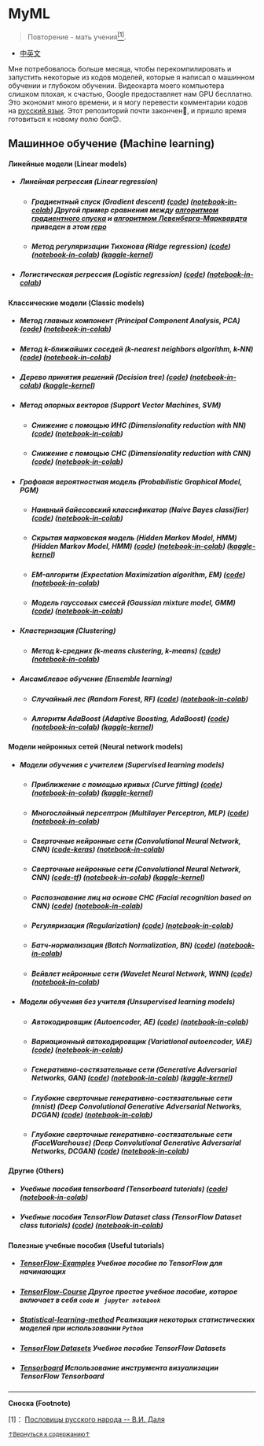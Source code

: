 # MyML
> Повторение - мать учения<a href='#fn1' name='fn1b'><sup>[1]</sup></a>.
- [中英文](README.md)

Мне потребовалось больше месяца, чтобы перекомпилировать и запустить некоторые из кодов моделей, которые я написал о машинном обучении и глубоком обучении. Видеокарта моего компьютера слишком плохая, к счастью, Google предоставляет нам GPU бесплатно. Это экономит много времени, и я могу перевести комментарии кодов на [русский язык](README_RU.md). Этот репозиторий почти закончен🤣, и пришло время готовиться к новому полю боя😊.

## Машинное обучение (Machine learning)

#### Линейные модели (Linear models)
- ##### Линейная регрессия (Linear regression)
    + ##### Градиентный спуск (Gradient descent) ([code](codes/Linear_models/linear_regression_RU.py)) ([notebook-in-colab](notebooks(colab)/Linear_models/linear_regression_RU.ipynb)) Другой пример сравнения между [алгоритмом градиентного спуска](https://en.wikipedia.org/wiki/Gradient_descent) и [алгоритмом Левенберга-Марквардта](https://en.wikipedia.org/wiki/Levenberg%E2%80%93Marquardt_algorithm) приведен в этом [repo](https://github.com/jswanglp/Levenberg-Marquardt-algorithm/blob/master/README.pdf)
    + ##### Метод регуляризации Тихонова (Ridge regression) ([code](codes/Linear_models/RR_RU.py)) ([notebook-in-colab](notebooks(colab)/Linear_models/RR_RU.ipynb)) ([kaggle-kernel](https://www.kaggle.com/jswanglp/ridge-regression))
- ##### Логистическая регрессия (Logistic regression) ([code](codes/Linear_models/logistic_regression_RU.py)) ([notebook-in-colab](notebooks(colab)/Linear_models/logistic_regression_RU.ipynb))

#### Классические модели (Classic models)

- ##### Метод главных компонент (Principal Component Analysis, PCA) ([code](codes/Classic_models/PCA_RU.py)) ([notebook-in-colab](notebooks(colab)/Classic_models/PCA_RU.ipynb))
- ##### Метод k-ближайших соседей (k-nearest neighbors algorithm, k-NN) ([code](codes/Classic_models/KNN_main_RU.py)) ([notebook-in-colab](notebooks(colab)/Classic_models/KNN_RU.ipynb))
- ##### Дерево принятия решений (Decision tree) ([code](codes/Classic_models/Decision_tree_RU.py)) ([notebook-in-colab](notebooks(colab)/Classic_models/Decision_tree_RU.ipynb)) ([kaggle-kernel](https://www.kaggle.com/jswanglp/decision-tree))
- ##### Метод опорных векторов (Support Vector Machines, SVM)
    + ##### Снижение с помощью ИНС (Dimensionality reduction with NN) ([code](codes/Classic_models/linear_SVM_RU.py)) ([notebook-in-colab](notebooks(colab)/Classic_models/linear_SVM_RU.ipynb))
    + ##### Снижение с помощью СНС (Dimensionality reduction with CNN) ([code](codes/Classic_models/linear_SVM(CNN)_RU.py)) ([notebook-in-colab](notebooks(colab)/Classic_models/linear_SVM(CNN)_RU.ipynb))
- ##### Графовая вероятностная модель (Probabilistic Graphical Model, PGM)
    + ##### Наивный байесовский классификатор (Naive Bayes classifier) ([code](codes/Classic_models/NB_RU.py)) ([notebook-in-colab](notebooks(colab)/Classic_models/NB_RU.ipynb))
    + ##### Скрытая марковская модель (Hidden Markov Model, HMM) (Hidden Markov Model, HMM) ([code](codes/Classic_models/HMM_RU.py)) ([notebook-in-colab](notebooks(colab)/Classic_models/HMM_RU.ipynb)) ([kaggle-kernel](https://www.kaggle.com/jswanglp/hmm-gaussian))
    + ##### EM-алгоритм (Expectation Maximization algorithm, EM) ([code](codes/Classic_models/EM_RU.py)) ([notebook-in-colab](notebooks(colab)/Classic_models/EM_RU.ipynb))
    + ##### Модель гауссовых смесей (Gaussian mixture model, GMM) ([code](codes/Classic_models/GMM_RU.py)) ([notebook-in-colab](notebooks(colab)/Classic_models/GMM_RU.ipynb))
- ##### Кластеризация (Clustering)
    + ##### Метод k-средних (k-means clustering, k-means) ([code](codes/Classic_models/kmeans_RU.py)) ([notebook-in-colab](notebooks(colab)/Classic_models/kmeans_RU.ipynb))
- ##### Ансамблевое обучение (Ensemble learning)
    + ##### Случайный лес (Random Forest, RF) ([code](codes/Classic_models/RF_RU.py)) ([notebook-in-colab](notebooks(colab)/Classic_models/RF_RU.ipynb))
    + ##### Алгоритм AdaBoost (Adaptive Boosting, AdaBoost) ([code](codes/Classic_models/Adaboost_main_RU.py)) ([notebook-in-colab](notebooks(colab)/Classic_models/Adaboost_RU.ipynb)) ([kaggle-kernel](https://www.kaggle.com/jswanglp/adaboost))

#### Модели нейронных сетей (Neural network models)
- ##### Модели обучения с учителем (Supervised learning models)
    + ##### Приближение с помощью кривых (Curve fitting) ([code](codes/Neural_network_models/Supervised_learning_models/curve_fitting_RU.py)) ([notebook-in-colab](notebooks(colab)/Neural_network_models/Supervised_learning_models/curve_fitting_RU.ipynb)) ([kaggle-kernel](https://www.kaggle.com/jswanglp/curve-fitting))
    + ##### Многослойный персептрон (Multilayer Perceptron, MLP) ([code](codes/Neural_network_models/Supervised_learning_models/MLP_RU.py)) ([notebook-in-colab](notebooks(colab)/Neural_network_models/Supervised_learning_models/MLP_RU.ipynb))
    + ##### Сверточные нейронные сети (Convolutional Neural Network, CNN) ([code-keras](codes/Neural_network_models/Supervised_learning_models/CNN_keras_RU.py)) ([notebook-in-colab](notebooks(colab)/Neural_network_models/Supervised_learning_models/CNN_keras_RU.ipynb))
    + ##### Сверточные нейронные сети (Convolutional Neural Network, CNN) ([code-tf](codes/Neural_network_models/Supervised_learning_models/CNN_tf_RU.py)) ([notebook-in-colab](notebooks(colab)/Neural_network_models/Supervised_learning_models/CNN_tf_RU.ipynb)) ([kaggle-kernel](https://www.kaggle.com/jswanglp/cnn-tf))
    + ##### Распознавание лиц на основе СНС (Facial recognition based on CNN) ([code](codes/Neural_network_models/Supervised_learning_models/Facial_recognition_RU.py)) ([notebook-in-colab](notebooks(colab)/Neural_network_models/Supervised_learning_models/Facial_recognition_RU.ipynb))
    + ##### Регуляризация (Regularization) ([code](codes/Neural_network_models/Supervised_learning_models/Facial_recognition_l2_RU.py)) ([notebook-in-colab](notebooks(colab)/Neural_network_models/Supervised_learning_models/Facial_recognition_l2_RU.ipynb))
    + ##### Батч-нормализация (Batch Normalization, BN) ([code](codes/Neural_network_models/Supervised_learning_models/Facial_recognition_bn_RU.py)) ([notebook-in-colab](notebooks(colab)/Neural_network_models/Supervised_learning_models/Facial_recognition_bn_RU.ipynb))
    + ##### Вейвлет нейронные сети (Wavelet Neural Network, WNN) ([code](codes/Neural_network_models/Supervised_learning_models/WNN_RU.py)) ([notebook-in-colab](notebooks(colab)/Neural_network_models/Supervised_learning_models/WNN_RU.ipynb))
- ##### Модели обучения без учителя (Unsupervised learning models)
    + ##### Автокодировщик (Autoencoder, AE) ([code](codes/Neural_network_models/Unsupervised_learning_models/AE_RU.py)) ([notebook-in-colab](notebooks(colab)/Neural_network_models/Unsupervised_learning_models/AE_RU.ipynb))
    + ##### Вариационный автокодировщик (Variational autoencoder, VAE) ([code](codes/Neural_network_models/Unsupervised_learning_models/VAE_RU.py)) ([notebook-in-colab](notebooks(colab)/Neural_network_models/Unsupervised_learning_models/VAE_RU.ipynb))
    + ##### Генеративно-состязательные сети (Generative Adversarial Networks, GAN) ([code](codes/Neural_network_models/Unsupervised_learning_models/GAN_RU.py)) ([notebook-in-colab](notebooks(colab)/Neural_network_models/Unsupervised_learning_models/GAN_RU.ipynb)) ([kaggle-kernel](https://www.kaggle.com/jswanglp/gan-tf))
    + ##### Глубокие сверточные генеративно-состязательные сети (mnist) (Deep Convolutional Generative Adversarial Networks, DCGAN) ([code](codes/Neural_network_models/Unsupervised_learning_models/DCGAN_RU.py)) ([notebook-in-colab](notebooks(colab)/Neural_network_models/Unsupervised_learning_models/DCGAN_RU.ipynb))
    + ##### Глубокие сверточные генеративно-состязательные сети (FaceWarehouse) (Deep Convolutional Generative Adversarial Networks, DCGAN) ([code](codes/Neural_network_models/Unsupervised_learning_models/DCGAN_for_faces_RU.py)) ([notebook-in-colab](notebooks(colab)/Neural_network_models/Unsupervised_learning_models/DCGAN_for_faces_RU.ipynb))

#### Другие (Others)
- ##### Учебные пособия tensorboard (Tensorboard tutorials) ([code](codes/Others/tensorboard_tutorials_RU.py)) ([notebook-in-colab](notebooks(colab)/Others/tensorboard_tutorials_RU.ipynb))
- ##### Учебные пособия TensorFlow Dataset class (TensorFlow Dataset class tutorials) ([code](codes/Others/Dataset_tutorials_RU.py)) ([notebook-in-colab](notebooks(colab)/Others/Dataset_tutorials_RU.ipynb))

#### Полезные учебные пособия (Useful tutorials)

- ##### [TensorFlow-Examples](https://github.com/aymericdamien/TensorFlow-Examples) Учебное пособие по TensorFlow для начинающих
- ##### [TensorFlow-Course](https://github.com/machinelearningmindset/TensorFlow-Course) Другое простое учебное пособие, которое включает в себя `code` и ` jupyter notebook`
- ##### [Statistical-learning-method](https://github.com/wzyonggege/statistical-learning-method) Реализация некоторых статистических моделей при использовании `Python`
- ##### [TensorFlow Datasets](https://github.com/tensorflow/datasets) Учебное пособие TensorFlow Datasets
- ##### [Tensorboard](https://github.com/tensorflow/tensorboard) Использование инструмента визуализации TensorFlow Tensorboard

-----
**Сноска (Footnote)**

<a name='fn1'>[1]</a>： [Пословицы русского народа -- В.И. Даля](http://dslov.ru/txt/81/t81_168.htm)

<a href='#fn1b'><small>↑Вернуться к содержанию↑</small></a>